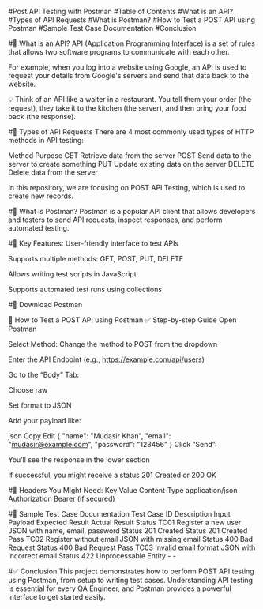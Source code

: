  #Post API Testing with Postman
#Table of Contents
#What is an API?
#Types of API Requests
#What is Postman?
#How to Test a POST API using Postman
#Sample Test Case Documentation
#Conclusion

#📍 What is an API?
API (Application Programming Interface) is a set of rules that allows two software programs to communicate with each other.

For example, when you log into a website using Google, an API is used to request your details from Google's servers and send that data back to the website.

💡 Think of an API like a waiter in a restaurant. You tell them your order (the request), they take it to the kitchen (the server), and then bring your food back (the response).

#🔄 Types of API Requests
There are 4 most commonly used types of HTTP methods in API testing:

Method	Purpose
GET	Retrieve data from the server
POST	Send data to the server to create something
PUT	Update existing data on the server
DELETE	Delete data from the server

In this repository, we are focusing on POST API Testing, which is used to create new records.

#🚀 What is Postman?
Postman is a popular API client that allows developers and testers to send API requests, inspect responses, and perform automated testing.

#🔧 Key Features:
User-friendly interface to test APIs

Supports multiple methods: GET, POST, PUT, DELETE

Allows writing test scripts in JavaScript

Supports automated test runs using collections

#🔗 Download Postman

🧪 How to Test a POST API using Postman
✅ Step-by-step Guide
Open Postman

Select Method: Change the method to POST from the dropdown

Enter the API Endpoint (e.g., https://example.com/api/users)

Go to the “Body” Tab:

Choose raw

Set format to JSON

Add your payload like:

json
Copy
Edit
{
  "name": "Mudasir Khan",
  "email": "mudasir@example.com",
  "password": "123456"
}
Click “Send”:

You’ll see the response in the lower section

If successful, you might receive a status 201 Created or 200 OK

#🧾 Headers You Might Need:
Key	Value
Content-Type	application/json
Authorization	Bearer <token> (if secured)

#🧷 Sample Test Case Documentation
Test Case ID	Description	Input Payload	Expected Result	Actual Result	Status
TC01	Register a new user	JSON with name, email, password	Status 201 Created	Status 201 Created	Pass
TC02	Register without email	JSON with missing email	Status 400 Bad Request	Status 400 Bad Request	Pass
TC03	Invalid email format	JSON with incorrect email	Status 422 Unprocessable Entity	-	-

#✅ Conclusion
This project demonstrates how to perform POST API testing using Postman, from setup to writing test cases. Understanding API testing is essential for every QA Engineer, and Postman provides a powerful interface to get started easily.
